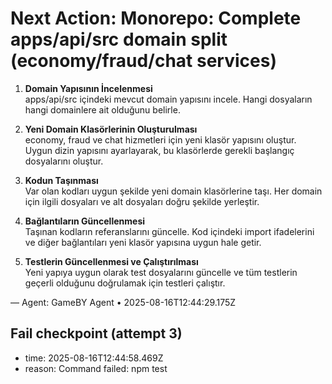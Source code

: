 # Next Action: Monorepo: Complete apps/api/src domain split (economy/fraud/chat services)

1. **Domain Yapısının İncelenmesi**  
   apps/api/src içindeki mevcut domain yapısını incele. Hangi dosyaların hangi domainlere ait olduğunu belirle.

2. **Yeni Domain Klasörlerinin Oluşturulması**  
   economy, fraud ve chat hizmetleri için yeni klasör yapısını oluştur. Uygun dizin yapısını ayarlayarak, bu klasörlerde gerekli başlangıç dosyalarını oluştur.

3. **Kodun Taşınması**  
   Var olan kodları uygun şekilde yeni domain klasörlerine taşı. Her domain için ilgili dosyaları ve alt dosyaları doğru şekilde yerleştir.

4. **Bağlantıların Güncellenmesi**  
   Taşınan kodların referanslarını güncelle. Kod içindeki import ifadelerini ve diğer bağlantıları yeni klasör yapısına uygun hale getir.

5. **Testlerin Güncellenmesi ve Çalıştırılması**  
   Yeni yapıya uygun olarak test dosyalarını güncelle ve tüm testlerin geçerli olduğunu doğrulamak için testleri çalıştır.

— Agent: GameBY Agent • 2025-08-16T12:44:29.175Z


## Fail checkpoint (attempt 3)
- time: 2025-08-16T12:44:58.469Z
- reason: Command failed: npm test
